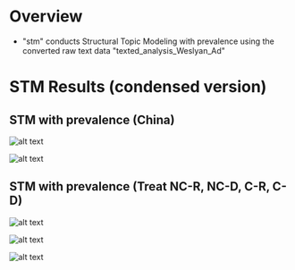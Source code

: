# Overview
* "stm" conducts Structural Topic Modeling with prevalence using the converted raw text data "texted_analysis_Weslyan_Ad" 

# STM Results (condensed version) 

## STM with prevalence (China) 
![alt text][logo]

[logo]: https://github.com/grantjw/text_analysis_proj2/blob/main/text_analysis_fold3/stm/sent_prev_china.PNG

![alt text][logo1]

[logo1]: https://github.com/grantjw/text_analysis_proj2/blob/main/text_analysis_fold3/stm/sent_prev_china_2.PNG

## STM with prevalence (Treat NC-R, NC-D, C-R, C-D) 
![alt text][logo]

[logo]: https://github.com/grantjw/text_analysis_proj2/blob/main/text_analysis_fold3/stm/sent_prev_china.PNG

![alt text][logo2]

[logo2]: https://github.com/grantjw/text_analysis_proj2/blob/main/text_analysis_fold3/stm/sent_prev_china_2.PNG

![alt text][logo3]

[logo3]: https://github.com/grantjw/text_analysis_proj2/blob/main/text_analysis_fold3/stm/sent_prev_china_2.PNG
